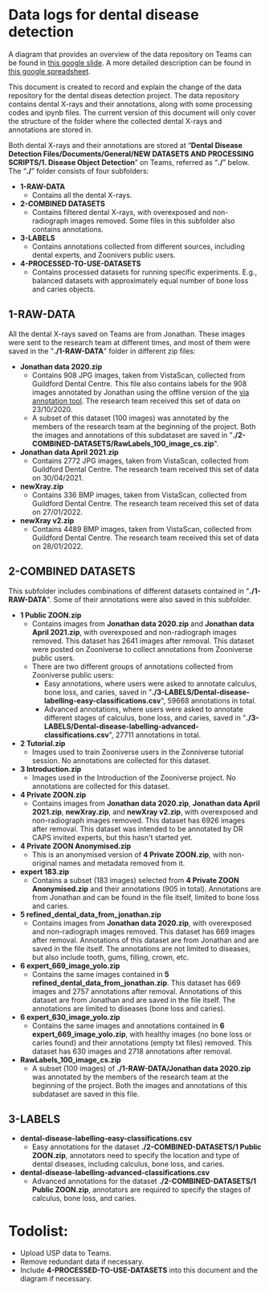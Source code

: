 # Data logs for dental disease detection

A diagram that provides an overview of the data repository on Teams can be found in [this google slide](https://docs.google.com/presentation/d/1CsW2adn97tSmq5DyrZnu1ePAUd11GN72_CcipZ8SqeM/edit#slide=id.p). A more detailed description can be found in [this google spreadsheet]([https://docs.google.com/spreadsheets/d/1PwtbtwETX94yi6laZgHlAJY_YeR8rVdDJBKiJrUvJxI/edit#gid=276289149](https://docs.google.com/spreadsheets/d/13ffydSqYmcbXFMbpCg4VaaYvdrQI9EgjUI8YaQEzLxE/edit#gid=0)).

This document is created to record and explain the change of the data repository for the dental diseas detection project. The data repository contains dental X-rays and their annotations, along with some processing codes and ipynb files. The current version of this document will only cover the structure of the folder where the collected dental X-rays and annotations are stored in.  

Both dental X-rays and their annotations are stored at “**Dental Disease Detection Files/Documents/General/NEW DATASETS AND PROCESSING SCRIPTS/1. Disease Object Detection**” on Teams, referred as “**./**” below. The “**./**” folder consists of four subfolders:
- **1-RAW-DATA**
  - Contains all the dental X-rays.
- **2-COMBINED DATASETS**
  - Contains filtered dental X-rays, with overexposed and non-radiograph images removed. Some files in this subfolder also contains annotations.
- **3-LABELS**
  - Contains annotations collected from different sources, including dental experts, and Zoonivers public users.
- **4-PROCESSED-TO-USE-DATASETS**
  - Contains processed datasets for running specific experiments. E.g., balanced datasets with approximately equal number of bone loss and caries objects.

## 1-RAW-DATA

All the dental X-rays saved on Teams are from Jonathan. These images were sent to the research team at different times, and most of them were saved in the "**./1-RAW-DATA**" folder in different zip files:
- **Jonathan data 2020.zip**
  - Contains 908 JPG images, taken from VistaScan, collected from Guildford Dental Centre. This file also contains labels for the 908 images annotated by Jonathan using the offline version of the [via annotation tool](https://www.robots.ox.ac.uk/~vgg/software/via/). The research team received this set of data on 23/10/2020.
  - A subset of this dataset (100 images) was annotated by the members of the research team at the beginning of the project. Both the images and annotations of this subdataset are saved in "**./2-COMBINED-DATASETS/RawLabels_100_image_cs.zip**".
- **Jonathan data April 2021.zip**
  - Contains 2772 JPG images, taken from VistaScan, collected from Guildford Dental Centre. The research team received this set of data on 30/04/2021.
- **newXray.zip**
  - Contains 336 BMP images, taken from VistaScan, collected from Guildford Dental Centre. The research team received this set of data on 27/01/2022.
- **newXray v2.zip**
  - Contains 4489 BMP images, taken from VistaScan, collected from Guildford Dental Centre. The research team received this set of data on 28/01/2022.

## 2-COMBINED DATASETS
This subfolder includes combinations of different datasets contained in "**./1-RAW-DATA**". Some of their annotations were also saved in this subfolder.
- **1 Public ZOON.zip**
  - Contains images from **Jonathan data 2020.zip** and **Jonathan data April 2021.zip**, with overexposed and non-radiograph images removed. This dataset has 2641 images after removal. This dataset were posted on Zooniverse to collect annotations from Zooniverse public users.
  - There are two different groups of annotations collected from Zooniverse public users:
    - Easy annotations, where users were asked to annotate calculus, bone loss, and caries, saved in "**./3-LABELS/Dental-disease-labelling-easy-classifications.csv**", 59668 annotations in total.
    - Advanced annotations, where users were asked to annotate different stages of calculus, bone loss, and caries, saved in "**./3-LABELS/Dental-disease-labelling-advanced-classifications.csv**", 27711 annotations in total. 
- **2 Tutorial.zip**
  - Images used to train Zooniverse users in the Zonniverse tutorial session. No annotations are collected for this dataset.
- **3 Introduction.zip**
  - Images used in the Introduction of the Zooniverse project. No annotations are collected for this dataset.
- **4 Private ZOON.zip**
  - Contains images from **Jonathan data 2020.zip**, **Jonathan data April 2021.zip**, **newXray.zip**, and **newXray v2.zip**, with overexposed and non-radiograph images removed. This dataset has 6926 images after removal. This dataset was intended to be annotated by DR CAPS invited experts, but this hasn't started yet.
- **4 Private ZOON Anonymised.zip**
  - This is an anonymised version of **4 Private ZOON.zip**, with non-original names and metadata removed from it.
- **expert 183.zip** 
  - Contains a subset (183 images) selected from **4 Private ZOON Anonymised.zip** and their annotations (905 in total). Annotations are from Jonathan and can be found in the file itself, limited to bone loss and caries.
- **5 refined_dental_data_from_jonathan.zip**  
  - Contains images from **Jonathan data 2020.zip**, with overexposed and non-radiograph images removed. This dataset has 669 images after removal. Annotations of this dataset are from Jonathan and are saved in the file itself. The annotations are not limited to diseases, but also include tooth, gums, filling, crown, etc.
- **6 expert_669_image_yolo.zip**  
  - Contains the same images contained in **5 refined_dental_data_from_jonathan.zip**. This dataset has 669 images and 2757 annotations after removal. Annotations of this dataset are from Jonathan and are saved in the file itself. The annotations are limited to diseases (bone loss and caries).
- **6 expert_630_image_yolo.zip**  
  - Contains the same images and annotations contained in **6 expert_669_image_yolo.zip**, with healthy images (no bone loss or caries found) and their annotations (empty txt files) removed. This dataset has 630 images and 2718 annotations after removal.
- **RawLabels_100_image_cs.zip**
  - A subset (100 images) of **./1-RAW-DATA/Jonathan data 2020.zip** was annotated by the members of the research team at the beginning of the project. Both the images and annotations of this subdataset are saved in this file.

## 3-LABELS
- **dental-disease-labelling-easy-classifications.csv**
  - Easy annotations for the dataset **./2-COMBINED-DATASETS/1 Public ZOON.zip**, annotators need to specify the location and type of dental diseases, including calculus, bone loss, and caries.
- **dental-disease-labelling-advanced-classifications.csv**
  - Advanced annotations for the dataset **./2-COMBINED-DATASETS/1 Public ZOON.zip**, annotators are required to specify the stages of calculus, bone loss, and caries.

# Todolist:
- Upload USP data to Teams.
- Remove redundant data if necessary.
- Include **4-PROCESSED-TO-USE-DATASETS** into this document and the diagram if necessary.
